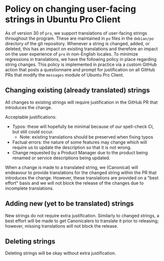 # Policy on changing user-facing strings in Ubuntu Pro Client

As of version 30 of `pro`, we support translations of user-facing strings throughout the program.
These are maintained in `po` files in the `debian/po` directory of the git repository.
Whenever a string is changed, added, or deleted, this has an impact on existing translations and
therefore an impact on the user experience of `pro` in non-English locales.
To minimize regressions in translations, we have the following policy in place regarding string changes.
This policy is implemented in practice via a custom GitHub action that posts a questionnaire and prompt
for justification on all GitHub PRs that modify the `messages` module of Ubuntu Pro Client.

## Changing existing (already translated) strings

All changes to existing strings will require justification in the GitHub PR that introduces the change.

Acceptable justifications:
- Typos: these will hopefully be minimal because of our spell-check CI, but still could occur.
  - Note: existing translations should be preserved when fixing typos
- Factual errors: the nature of some features may change which will require us to update the description so that it is not wrong.
- Change requested by a Product Manager due to the product being renamed or service descriptions being updated.

When a change is made to a translated string, we (Canonical) will endeavour to provide translations for the changed string within the PR that introduces the change. However, these translations are provided on a "best effort" basis and we will not block the release of the changes due to incomplete translations.

## Adding new (yet to be translated) strings

New strings do not require extra justification. Similarly to changed strings, a best effort will be made to get Canonicalers to translate it prior to releasing; however, missing translations will not block the release.

## Deleting strings

Deleting strings will be okay without extra justification.

